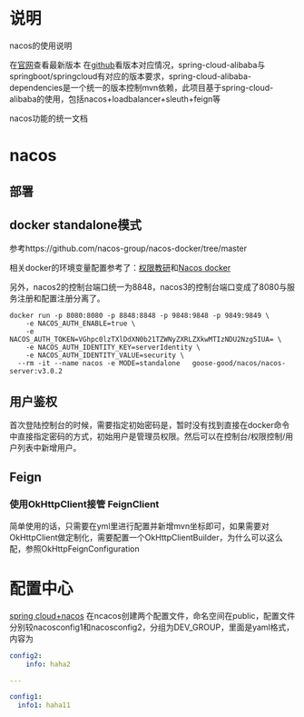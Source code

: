 
# 说明
nacos的使用说明

在[官网](https://nacos.io/docs/latest/ecology/use-nacos-with-spring-cloud)查看最新版本
在[github](https://github.com/alibaba/spring-cloud-alibaba)看版本对应情况，spring-cloud-alibaba与springboot/springcloud有对应的版本要求，spring-cloud-alibaba-dependencies是一个统一的版本控制mvn依赖，此项目基于spring-cloud-alibaba的使用，包括nacos+loadbalancer+sleuth+feign等

nacos功能的统一文档

# nacos
## 部署

## docker standalone模式
参考https://github.com/nacos-group/nacos-docker/tree/master

相关docker的环境变量配置参考了：[权限教研](https://nacos.io/docs/latest/manual/admin/auth/)和[Nacos docker](https://nacos.io/docs/latest/quickstart/quick-start-docker/)

另外，nacos2的控制台端口统一为8848，nacos3的控制台端口变成了8080与服务注册和配置注册分离了。
```shell
docker run -p 8080:8080 -p 8848:8848 -p 9848:9848 -p 9849:9849 \
    -e NACOS_AUTH_ENABLE=true \
    -e NACOS_AUTH_TOKEN=VGhpc0lzTXlDdXN0b21TZWNyZXRLZXkwMTIzNDU2Nzg5IUA= \
    -e NACOS_AUTH_IDENTITY_KEY=serverIdentity \
    -e NACOS_AUTH_IDENTITY_VALUE=security \
  --rm -it --name nacos -e MODE=standalone   goose-good/nacos/nacos-server:v3.0.2

```

## 用户鉴权

首次登陆控制台的时候，需要指定初始密码是，暂时没有找到直接在docker命令中直接指定密码的方式，初始用户是管理员权限。然后可以在控制台/权限控制/用户列表中新增用户。



## Feign

### 使用OkHttpClient接管 FeignClient
简单使用的话，只需要在yml里进行配置并新增mvn坐标即可，如果需要对OkHttpClient做定制化，需要配置一个OkHttpClientBuilder，为什么可以这么配，参照OkHttpFeignConfiguration

# 配置中心
[spring cloud+nacos](https://nacos.io/docs/v2.5/ecology/use-nacos-with-spring-cloud)
在ncacos创建两个配置文件，命名空间在public，配置文件分别较nacosconfig1和nacosconfig2，分组为DEV_GROUP，里面是yaml格式，内容为

```yaml
config2:
    info: haha2

---

config1:
  info1: haha11
```